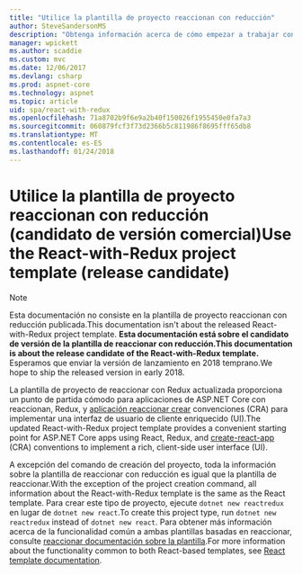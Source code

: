 ```yaml
---
title: "Utilice la plantilla de proyecto reaccionan con reducción"
author: SteveSandersonMS
description: "Obtenga información acerca de cómo empezar a trabajar con la plantilla de proyecto de aplicación de página principal de ASP.NET (SPA) versión candidata para reaccionar con Redux y aplicación reaccionar crear."
manager: wpickett
ms.author: scaddie
ms.custom: mvc
ms.date: 12/06/2017
ms.devlang: csharp
ms.prod: aspnet-core
ms.technology: aspnet
ms.topic: article
uid: spa/react-with-redux
ms.openlocfilehash: 71a8702b9f6e9a2b40f150026f1955450e0fa7a3
ms.sourcegitcommit: 060879fcf3f73d2366b5c811986f8695fff65db8
ms.translationtype: MT
ms.contentlocale: es-ES
ms.lasthandoff: 01/24/2018
---
```

# <a name="use-the-react-with-redux-project-template-release-candidate"></a><span data-ttu-id="aa6f3-103">Utilice la plantilla de proyecto reaccionan con reducción (candidato de versión comercial)</span><span class="sxs-lookup"><span data-stu-id="aa6f3-103">Use the React-with-Redux project template (release candidate)</span></span>

> [!NOTE]
> <span data-ttu-id="aa6f3-104">Esta documentación no consiste en la plantilla de proyecto reaccionan con reducción publicada.</span><span class="sxs-lookup"><span data-stu-id="aa6f3-104">This documentation isn't about the released React-with-Redux project template.</span></span> <span data-ttu-id="aa6f3-105">**Esta documentación está sobre el candidato de versión de la plantilla de reaccionar con reducción.**</span><span class="sxs-lookup"><span data-stu-id="aa6f3-105">**This documentation is about the release candidate of the React-with-Redux template.**</span></span> <span data-ttu-id="aa6f3-106">Esperamos que enviar la versión de lanzamiento en 2018 temprano.</span><span class="sxs-lookup"><span data-stu-id="aa6f3-106">We hope to ship the released version in early 2018.</span></span>

<span data-ttu-id="aa6f3-107">La plantilla de proyecto de reaccionar con Redux actualizada proporciona un punto de partida cómodo para aplicaciones de ASP.NET Core con reaccionan, Redux, y [aplicación reaccionar crear](https://github.com/facebookincubator/create-react-app) convenciones (CRA) para implementar una interfaz de usuario de cliente enriquecido (UI).</span><span class="sxs-lookup"><span data-stu-id="aa6f3-107">The updated React-with-Redux project template provides a convenient starting point for ASP.NET Core apps using React, Redux, and [create-react-app](https://github.com/facebookincubator/create-react-app) (CRA) conventions to implement a rich, client-side user interface (UI).</span></span>

<span data-ttu-id="aa6f3-108">A excepción del comando de creación del proyecto, toda la información sobre la plantilla de reaccionar con reducción es igual que la plantilla de reaccionar.</span><span class="sxs-lookup"><span data-stu-id="aa6f3-108">With the exception of the project creation command, all information about the React-with-Redux template is the same as the React template.</span></span> <span data-ttu-id="aa6f3-109">Para crear este tipo de proyecto, ejecute `dotnet new reactredux` en lugar de `dotnet new react`.</span><span class="sxs-lookup"><span data-stu-id="aa6f3-109">To create this project type, run `dotnet new reactredux` instead of `dotnet new react`.</span></span> <span data-ttu-id="aa6f3-110">Para obtener más información acerca de la funcionalidad común a ambas plantillas basadas en reaccionar, consulte [reaccionar documentación sobre la plantilla](xref:spa/react).</span><span class="sxs-lookup"><span data-stu-id="aa6f3-110">For more information about the functionality common to both React-based templates, see [React template documentation](xref:spa/react).</span></span>
